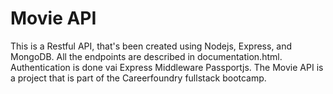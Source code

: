 # Movie API

This is a Restful API, that's been created using Nodejs, Express, and MongoDB. All the endpoints are described in documentation.html. Authentication is done vai Express Middleware Passportjs. The Movie API is a project that is part of the Careerfoundry fullstack bootcamp.
